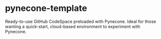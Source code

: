 # pynecone-template
Ready-to-use GitHub CodeSpace preloaded with Pynecone. Ideal for those wanting a quick-start, cloud-based environment to experiment with Pynecone.
